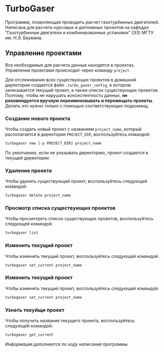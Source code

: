 # TurboGaser

Программа, позволяющая проводить расчет газотурбинных двигателей. Написана для расчета курсовых и дипломных  проектов на кафедре "Газотурбинные двигатели и комбинированные установки" (Э3) МГТУ им. Н.Э. Баумана.

## Управление проектами
Все необходимые для расчета данные находятся в проектах. Управление проектами происходит черех команду `project`.

Для отслеживания всех существующих проектов в домашней директории создается файл `.turbo_gaser_config`, в котором записывается текущий проект, а также список существующих проектов. Поэтому, чтобы не нарушать консистентность данных, **не рекомендуется вручную переименовывать и перемещать проекты**. Делать это нужно только с помощью соответствующих подкоманд.

### Создание нового проекта
Чтобы создать новый проект с названием `project_name`, который располагается в директории `PROJECT_DIR`, воспользуйтесь командой:

```bash
turbogaser new [-p PROJECT_DIR] project_name
```

По умолчанию, если не указывать директорию, проект создается в текущей директории.

### Удаление проекта
Чтобы удалить существующий проект, воспользуйтесь следующей командой:

```bash
turbogaser delete project_name
```

### Просмотр списка существующих проектов
Чтобы просмотреть список существующих проектов, воспользуйтесь следующей командой:

```bash
turbogaser list
```

### Изменить текущий проект
Чтобы изменить текущий проект, воспользуйтесь следующей командой:

```bash
turbogaser set_current project_name
```

### Изменить текущий проект
Чтобы изменить текущий проект, воспользуйтесь следующей командой:

```bash
turbogaser set_current project_name
```

### Узнать текуйщи проект
Чтобы получить название текущего проекта, воспользуйтесь следующей командой:

```bash
turbogaser get_current
```

*Информация дополняется по ходу написания программы*
